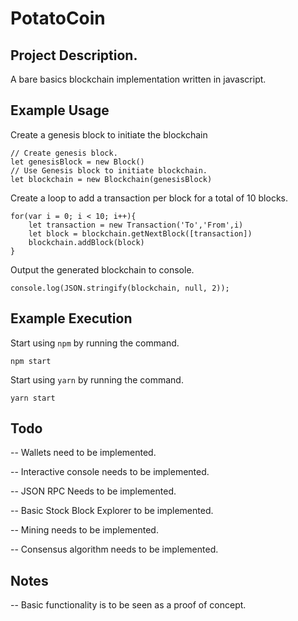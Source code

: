 # PotatoCoin

## Project Description.
A bare basics blockchain implementation written in javascript.


## Example Usage
Create a genesis block to initiate the blockchain

```
// Create genesis block.
let genesisBlock = new Block()
// Use Genesis block to initiate blockchain.
let blockchain = new Blockchain(genesisBlock)
```

Create a loop to add a transaction per block for a total of 10 blocks.

```
for(var i = 0; i < 10; i++){
    let transaction = new Transaction('To','From',i)
    let block = blockchain.getNextBlock([transaction])
    blockchain.addBlock(block)
}
```

Output the generated blockchain to console.

```
console.log(JSON.stringify(blockchain, null, 2));
```
## Example Execution
Start using `npm` by running the command.
```
npm start
```

Start using `yarn` by running the command.
```
yarn start
```
## Todo
-- Wallets need to be implemented.

-- Interactive console needs to be implemented.

-- JSON RPC Needs to be implemented.

-- Basic Stock Block Explorer to be implemented.

-- Mining needs to be implemented.

-- Consensus algorithm needs to be implemented.

## Notes
-- Basic functionality is to be seen as a proof of concept.
